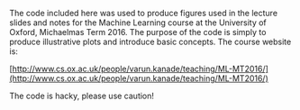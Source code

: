The code included here was used to produce figures used in the lecture slides
and notes for the Machine Learning course at the University of Oxford,
Michaelmas Term 2016. The purpose of the code is simply to produce illustrative
plots and introduce basic concepts. The course website is: 

[http://www.cs.ox.ac.uk/people/varun.kanade/teaching/ML-MT2016/](http://www.cs.ox.ac.uk/people/varun.kanade/teaching/ML-MT2016/) 

The code is hacky, please use caution!
